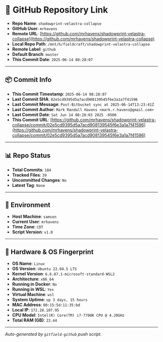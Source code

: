 # 🔗 GitHub Repository Link

- **Repo Name**: `shadowprint-velastra-collapse`
- **GitHub User**: `mrhavens`
- **Remote URL**: [https://github.com/mrhavens/shadowprint-velastra-collapse](https://github.com/mrhavens/shadowprint-velastra-collapse)
- **Local Repo Path**: `/mnt/h/fieldcraft/shadowprint-velastra-collapse`
- **Remote Label**: `github`
- **Default Branch**: `master`
- **This Commit Date**: `2025-06-14 08:28:07`

---

## 📦 Commit Info

- **This Commit Timestamp**: `2025-06-14 08:28:07`
- **Last Commit SHA**: `02e5cd9395d5a7acd908139545f6e3a1a7f41596`
- **Last Commit Message**: `Post-Bitbucket sync at 2025-06-14T13:23:41Z`
- **Last Commit Author**: `Mark Randall Havens <mark.r.havens@gmail.com>`
- **Last Commit Date**: `Sat Jun 14 08:28:03 2025 -0500`
- **This Commit URL**: [https://github.com/mrhavens/shadowprint-velastra-collapse/commit/02e5cd9395d5a7acd908139545f6e3a1a7f41596](https://github.com/mrhavens/shadowprint-velastra-collapse/commit/02e5cd9395d5a7acd908139545f6e3a1a7f41596)

---

## 📊 Repo Status

- **Total Commits**: `184`
- **Tracked Files**: `39`
- **Uncommitted Changes**: `No`
- **Latest Tag**: `None`

---

## 🧭 Environment

- **Host Machine**: `samson`
- **Current User**: `mrhavens`
- **Time Zone**: `CDT`
- **Script Version**: `v1.0`

---

## 🧬 Hardware & OS Fingerprint

- **OS Name**: `Linux`
- **OS Version**: `Ubuntu 22.04.5 LTS`
- **Kernel Version**: `6.6.87.1-microsoft-standard-WSL2`
- **Architecture**: `x86_64`
- **Running in Docker**: `No`
- **Running in WSL**: `Yes`
- **Virtual Machine**: `wsl`
- **System Uptime**: `up 3 days, 15 hours`
- **MAC Address**: `00:15:5d:11:35:bd`
- **Local IP**: `172.28.107.95`
- **CPU Model**: `Intel(R) Core(TM) i7-7700K CPU @ 4.20GHz`
- **Total RAM (GB)**: `23.44`

---

_Auto-generated by `gitfield-github` push script._
